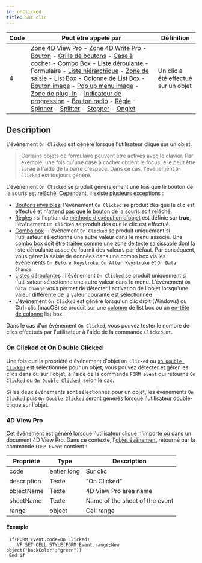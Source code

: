 ```yaml
---
id: onClicked
title: Sur clic
---
```


| Code | Peut être appelé par                                                                                                                                                                                                                                                                                                                                                                                                                                                                                                                                                                                                                                                                                                                                                                                                                                                                                                                                                                                                                                                                                                                   | Définition                          |
| ---- | -------------------------------------------------------------------------------------------------------------------------------------------------------------------------------------------------------------------------------------------------------------------------------------------------------------------------------------------------------------------------------------------------------------------------------------------------------------------------------------------------------------------------------------------------------------------------------------------------------------------------------------------------------------------------------------------------------------------------------------------------------------------------------------------------------------------------------------------------------------------------------------------------------------------------------------------------------------------------------------------------------------------------------------------------------------------------------------------------------------------------------------- | ----------------------------------- |
| 4    | [Zone 4D View Pro](FormObjects/viewProArea_overview.md) - [Zone 4D Write Pro](FormObjects/writeProArea_overview) - [Bouton](FormObjects/button_overview.md) - [Grille de boutons](FormObjects/buttonGrid_overview.md) - [Case à cocher](FormObjects/checkbox_overview.md) - [Combo Box](FormObjects/comboBox_overview.md) - [Liste déroulante](FormObjects/dropdownList_Overview.md) - Formulaire - [Liste hiérarchique](FormObjects/list_overview.md#overview) - [Zone de saisie](FormObjects/input_overview.md) - [List Box](FormObjects/listbox_overview.md) - [Colonne de List Box](FormObjects/listbox_overview.md#list-box-columns) - [Bouton image](FormObjects/pictureButton_overview.md) - [Pop up menu image](FormObjects/picturePopupMenu_overview.md) - [Zone de plug-in](FormObjects/pluginArea_overview.md#overview) - [Indicateur de progression](FormObjects/progressIndicator.md) - [Bouton radio](FormObjects/radio_overview.md) - [Règle](FormObjects/ruler.md) -[Spinner](FormObjects/spinner.md) - [Splitter](FormObjects/splitters.md) - [Stepper](FormObjects/stepper.md) - [Onglet](FormObjects/tabControl.md) | Un clic a été effectué sur un objet |


## Description

L'événement `On Clicked` est généré lorsque l'utilisateur clique sur un objet.

> Certains objets de formulaire peuvent être activés avec le clavier. Par exemple, une fois qu'une case à cocher obtient le focus, elle peut être saisie à l'aide de la barre d'espace. Dans ce cas, l'événement `On Clicked` est toujours généré.

L'événement `On Clicked` se produit généralement une fois que le bouton de la souris est relâché. Cependant, il existe plusieurs exceptions :

- [Boutons invisibles](FormObjects/properties_Display.md#not-rendered): l'événement `On Clicked` se produit dès que le clic est effectué et n'attend pas que le bouton de la souris soit relâché.
- [Règles](FormObjects/ruler.md) : si l'option de [méthode d'exécution d'objet](FormObjects/properties_Action.md#execute-object-method) est définie sur **true**, l'événement `On Clicked` se produit dès que le clic est effectué.
- [Combo box](FormObjects/comboBox_overview.md) : l'événement `On Clicked` se produit uniquement si l'utilisateur sélectionne une autre valeur dans le menu associé. Une [combo box](FormObjects/comboBox_overview.md) doit être traitée comme une zone de texte saisissable dont la liste déroulante associée fournit des valeurs par défaut. Par conséquent, vous gérez la saisie de données dans une combo box via les événements `On Before Keystroke`, `On After Keystroke` et `On Data Change`.
- [Listes déroulantes](FormObjects/dropdownList_Overview.md) : l'événement `On Clicked` se produit uniquement si l'utilisateur sélectionne une autre valeur dans le menu. L'événement `On Data Change` vous permet de détecter l'activation de l'objet lorsqu'une valeur différente de la valeur courante est sélectionnée
- L'événement `On Clicked` est généré lorsqu'un clic droit (Windows) ou Ctrl+clic (macOS) se produit sur une [colonne](FormObjects/listbox_overview.md#list-box-columns) de list box ou un [en-tête de colonne](FormObjects/listbox_overview.md#list-box-headers) list box.

Dans le cas d'un événement `On Clicked`, vous pouvez tester le nombre de clics effectués par l'utilisateur à l'aide de la commande `Clickcount`.

### On Clicked et On Double Clicked

Une fois que la propriété d'événement d'objet `On Clicked` ou [`On Double Clicked`](onDoubleClicked.md) est sélectionnée pour un objet, vous pouvez détecter et gérer les clics dans ou sur l'objet, à l'aide de la commande `FORM event` qui retourne `On Clicked` ou [`On Double Clicked`](onDoubleClicked.md), selon le cas.

Si les deux événements sont sélectionnés pour un objet, les événements `On Clicked` puis `On Double Clicked` seront générés lorsque l'utilisateur double-clique sur l'objet.

### 4D View Pro

Cet événement est généré lorsque l'utilisateur clique n'importe où dans un document 4D View Pro. Dans ce contexte, l'[objet événement](overview.md#event-object) retourné par la commande `FORM Event` contient :

| Propriété   | Type        | Description                    |
| ----------- | ----------- | ------------------------------ |
| code        | entier long | Sur clic                       |
| description | Texte       | "On Clicked"                   |
| objectName  | Texte       | 4D View Pro area name          |
| sheetName   | Texte       | Name of the sheet of the event |
| range       | object      | Cell range                     |

#### Exemple

```4d
 If(FORM Event.code=On Clicked)
    VP SET CELL STYLE(FORM Event.range;New object("backColor";"green"))
 End if
```
